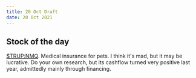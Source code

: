 ```yaml
---
title: 20 Oct Draft
date: 20 Oct 2021
---
```


## Stock of the day

[$TRUP:NMQ](https://markets.ft.com/data/equities/tearsheet/summary?s=TRUP:NMQ).
Medical insurance for pets.
I think it's mad, but it may be lucrative. 
Do your own research, but its cashflow turned very positive last year, admittedly mainly through financing.

